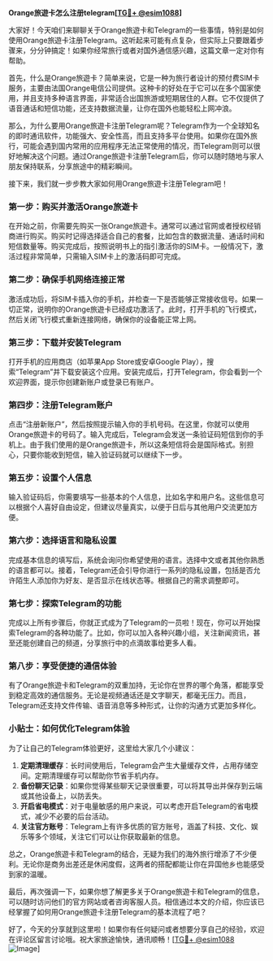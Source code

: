 **Orange旅遊卡怎么注册telegram[[TG💪+ @esim1088](https://t.me/s/esim1088)]**

大家好！今天咱们来聊聊关于Orange旅遊卡和Telegram的一些事情，特别是如何使用Orange旅遊卡注册Telegram。这听起来可能有点复杂，但实际上只要跟着步骤来，分分钟搞定！如果你经常旅行或者对国外通信感兴趣，这篇文章一定对你有帮助。

首先，什么是Orange旅遊卡？简单来说，它是一种为旅行者设计的预付费SIM卡服务，主要由法国Orange电信公司提供。这种卡的好处在于它可以在多个国家使用，并且支持多种语言界面，非常适合出国旅游或短期居住的人群。它不仅提供了语音通话和短信功能，还支持数据流量，让你在国外也能轻松上网冲浪。

那么，为什么要用Orange旅遊卡注册Telegram呢？Telegram作为一个全球知名的即时通讯软件，功能强大、安全性高，而且支持多平台使用。如果你在国外旅行，可能会遇到国内常用的应用程序无法正常使用的情况，而Telegram则可以很好地解决这个问题。通过Orange旅遊卡注册Telegram后，你可以随时随地与家人朋友保持联系，分享旅途中的精彩瞬间。

接下来，我们就一步步教大家如何用Orange旅遊卡注册Telegram吧！

### **第一步：购买并激活Orange旅遊卡**
在开始之前，你需要先购买一张Orange旅遊卡。通常可以通过官网或者授权经销商进行购买。购买时记得选择适合自己的套餐，比如包含的数据流量、通话时间和短信数量等。购买完成后，按照说明书上的指引激活你的SIM卡。一般情况下，激活过程非常简单，只需输入SIM卡上的激活码即可完成。

### **第二步：确保手机网络连接正常**
激活成功后，将SIM卡插入你的手机，并检查一下是否能够正常接收信号。如果一切正常，说明你的Orange旅遊卡已经成功激活了。此时，打开手机的飞行模式，然后关闭飞行模式重新连接网络，确保你的设备能正常上网。

### **第三步：下载并安装Telegram**
打开手机的应用商店（如苹果App Store或安卓Google Play），搜索“Telegram”并下载安装这个应用。安装完成后，打开Telegram，你会看到一个欢迎界面，提示你创建新账户或登录已有账户。

### **第四步：注册Telegram账户**
点击“注册新账户”，然后按照提示输入你的手机号码。在这里，你就可以使用Orange旅遊卡的号码了。输入完成后，Telegram会发送一条验证码短信到你的手机上。由于我们使用的是Orange旅遊卡，所以这条短信将会是国际格式。别担心，只要你能收到短信，输入验证码就可以继续下一步。

### **第五步：设置个人信息**
输入验证码后，你需要填写一些基本的个人信息，比如名字和用户名。这些信息可以根据个人喜好自由设定，但建议尽量真实，以便于日后与其他用户交流更加方便。

### **第六步：选择语言和隐私设置**
完成基本信息的填写后，系统会询问你希望使用的语言。选择中文或者其他你熟悉的语言都可以。接着，Telegram还会引导你进行一系列的隐私设置，包括是否允许陌生人添加你为好友、是否显示在线状态等。根据自己的需求调整即可。

### **第七步：探索Telegram的功能**
完成以上所有步骤后，你就正式成为了Telegram的一员啦！现在，你可以开始探索Telegram的各种功能了。比如，你可以加入各种兴趣小组，关注新闻资讯，甚至还能创建自己的频道，分享旅行中的点滴故事给更多人看。

### **第八步：享受便捷的通信体验**
有了Orange旅遊卡和Telegram的双重加持，无论你在世界的哪个角落，都能享受到稳定高效的通信服务。无论是视频通话还是文字聊天，都毫无压力。而且，Telegram还支持文件传输、语音消息等多种形式，让你的沟通方式更加多样化。

### **小贴士：如何优化Telegram体验**
为了让自己的Telegram体验更好，这里给大家几个小建议：
1. **定期清理缓存**：长时间使用后，Telegram会产生大量缓存文件，占用存储空间。定期清理缓存可以帮助你节省手机内存。
2. **备份聊天记录**：如果你觉得某些聊天记录很重要，可以将其导出并保存到云端或其他设备上，以防丢失。
3. **开启省电模式**：对于电量敏感的用户来说，可以考虑开启Telegram的省电模式，减少不必要的后台活动。
4. **关注官方账号**：Telegram上有许多优质的官方账号，涵盖了科技、文化、娱乐等多个领域，关注它们可以让你获取最新的信息。

总之，Orange旅遊卡和Telegram的结合，无疑为我们的海外旅行增添了不少便利。无论你是商务出差还是休闲度假，这两者的搭配都能让你在异国他乡也能感受到家的温暖。

最后，再次强调一下，如果你想了解更多关于Orange旅遊卡和Telegram的信息，可以随时访问他们的官方网站或者咨询客服人员。相信通过本文的介绍，你应该已经掌握了如何用Orange旅遊卡注册Telegram的基本流程了吧？

好了，今天的分享就到这里啦！如果你有任何疑问或者想要分享自己的经验，欢迎在评论区留言讨论哦。祝大家旅途愉快，通讯顺畅！[[TG💪+ @esim1088](https://t.me/s/esim1088) ![Image](https://i.postimg.cc/4NQfJmqS/Snipaste-2025-05-13-00-14-12.png)]